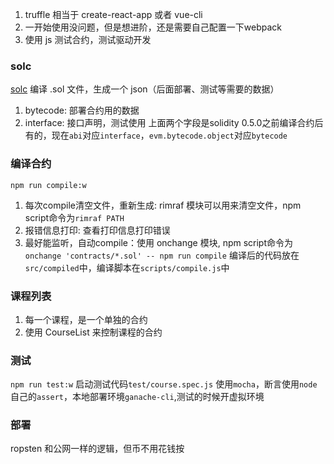 1. truffle 相当于 create-react-app 或者 vue-cli
2. 一开始使用没问题，但是想进阶，还是需要自己配置一下webpack
3. 使用 js 测试合约，测试驱动开发

### solc
[solc](https://github.com/ethereum/solc-js) 编译 .sol 文件，生成一个 json（后面部署、测试等需要的数据）
  1. bytecode: 部署合约用的数据
  2. interface: 接口声明，测试使用
上面两个字段是solidity 0.5.0之前编译合约后有的，现在`abi`对应`interface`，`evm.bytecode.object`对应`bytecode`

### 编译合约
`npm run compile:w`
1. 每次compile清空文件，重新生成: rimraf 模块可以用来清空文件，npm script命令为`rimraf PATH`
2. 报错信息打印: 查看打印信息打印错误
3. 最好能监听，自动compile：使用 onchange 模块, npm script命令为`onchange 'contracts/*.sol' -- npm run compile`
编译后的代码放在`src/compiled`中，编译脚本在`scripts/compile.js`中

### 课程列表
1. 每一个课程，是一个单独的合约
2. 使用 CourseList 来控制课程的合约

### 测试
`npm run test:w` 启动测试代码`test/course.spec.js`
使用`mocha`，断言使用`node`自己的`assert`，本地部署环境`ganache-cli`,测试的时候开虚拟环境

### 部署
ropsten 和公网一样的逻辑，但币不用花钱按